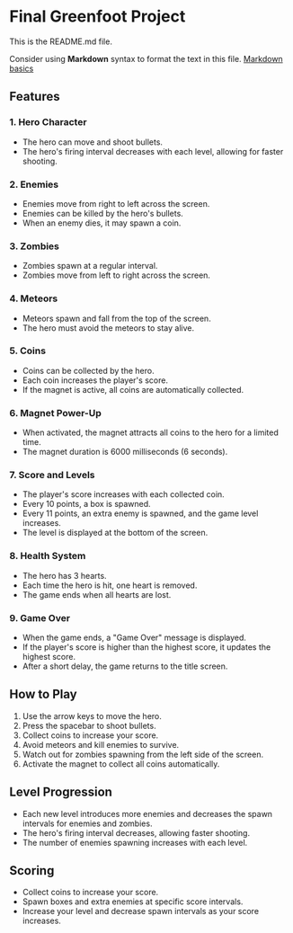 # Final Greenfoot Project
This is the README.md file.

Consider using **Markdown** syntax to format the text in this file. [Markdown basics](https://www.markdownguide.org/getting-started/)


## Features

### 1. Hero Character
- The hero can move and shoot bullets.
- The hero's firing interval decreases with each level, allowing for faster shooting.

### 2. Enemies
- Enemies move from right to left across the screen.
- Enemies can be killed by the hero's bullets.
- When an enemy dies, it may spawn a coin.

### 3. Zombies
- Zombies spawn at a regular interval.
- Zombies move from left to right across the screen.

### 4. Meteors
- Meteors spawn and fall from the top of the screen.
- The hero must avoid the meteors to stay alive.

### 5. Coins
- Coins can be collected by the hero.
- Each coin increases the player's score.
- If the magnet is active, all coins are automatically collected.

### 6. Magnet Power-Up
- When activated, the magnet attracts all coins to the hero for a limited time.
- The magnet duration is 6000 milliseconds (6 seconds).

### 7. Score and Levels
- The player's score increases with each collected coin.
- Every 10 points, a box is spawned.
- Every 11 points, an extra enemy is spawned, and the game level increases.
- The level is displayed at the bottom of the screen.

### 8. Health System
- The hero has 3 hearts.
- Each time the hero is hit, one heart is removed.
- The game ends when all hearts are lost.

### 9. Game Over
- When the game ends, a "Game Over" message is displayed.
- If the player's score is higher than the highest score, it updates the highest score.
- After a short delay, the game returns to the title screen.

## How to Play

1. Use the arrow keys to move the hero.
2. Press the spacebar to shoot bullets.
3. Collect coins to increase your score.
4. Avoid meteors and kill enemies to survive.
5. Watch out for zombies spawning from the left side of the screen.
6. Activate the magnet to collect all coins automatically.

## Level Progression

- Each new level introduces more enemies and decreases the spawn intervals for enemies and zombies.
- The hero's firing interval decreases, allowing faster shooting.
- The number of enemies spawning increases with each level.

## Scoring

- Collect coins to increase your score.
- Spawn boxes and extra enemies at specific score intervals.
- Increase your level and decrease spawn intervals as your score increases.